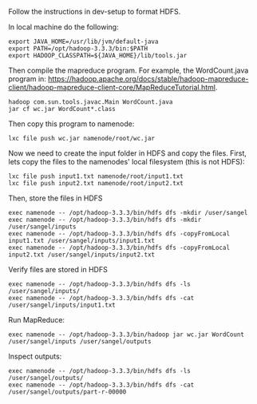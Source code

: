 Follow the instructions in dev-setup to format HDFS.


In local machine do the following:

```
export JAVA_HOME=/usr/lib/jvm/default-java
export PATH=/opt/hadoop-3.3.3/bin:$PATH
export HADOOP_CLASSPATH=${JAVA_HOME}/lib/tools.jar
```


Then compile the mapreduce program. For example, the WordCount.java program in: https://hadoop.apache.org/docs/stable/hadoop-mapreduce-client/hadoop-mapreduce-client-core/MapReduceTutorial.html.


```
hadoop com.sun.tools.javac.Main WordCount.java
jar cf wc.jar WordCount*.class
```

Then copy this program to namenode:


```
lxc file push wc.jar namenode/root/wc.jar
```

Now we need to create the input folder in HDFS and copy the files.
First, lets copy the files to the namenodes' local filesystem (this is not HDFS):

```
lxc file push input1.txt namenode/root/input1.txt
lxc file push input2.txt namenode/root/input2.txt
```

Then, store the files in HDFS

```
exec namenode -- /opt/hadoop-3.3.3/bin/hdfs dfs -mkdir /user/sangel
exec namenode -- /opt/hadoop-3.3.3/bin/hdfs dfs -mkdir /user/sangel/inputs
exec namenode -- /opt/hadoop-3.3.3/bin/hdfs dfs -copyFromLocal input1.txt /user/sangel/inputs/input1.txt
exec namenode -- /opt/hadoop-3.3.3/bin/hdfs dfs -copyFromLocal input2.txt /user/sangel/inputs/input2.txt
```

Verify files are stored in HDFS

```
exec namenode -- /opt/hadoop-3.3.3/bin/hdfs dfs -ls /user/sangel/inputs/
exec namenode -- /opt/hadoop-3.3.3/bin/hdfs dfs -cat /user/sangel/inputs/input1.txt
```

Run MapReduce:

```
exec namenode -- /opt/hadoop-3.3.3/bin/hadoop jar wc.jar WordCount /user/sangel/inputs /user/sangel/outputs
```

Inspect outputs:

```
exec namenode -- /opt/hadoop-3.3.3/bin/hdfs dfs -ls /user/sangel/outputs/
exec namenode -- /opt/hadoop-3.3.3/bin/hdfs dfs -cat /user/sangel/outputs/part-r-00000
```
